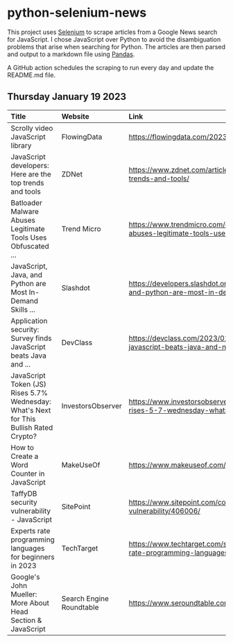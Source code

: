# python-selenium-news

This project uses [Selenium](https://www.seleniumhq.org/) to scrape articles from a Google News search for JavaScript.
I chose JavaScript over Python to avoid the disambiguation problems that arise when searching for Python.
The articles are then parsed and output to a markdown file using [Pandas](https://pandas.pydata.org/).

A GitHub action schedules the scraping to run every day and update the README.md file.

## Thursday January 19 2023


| Title                                                                                  | Website                  | Link                                                                                                                                  |
|:---------------------------------------------------------------------------------------|:-------------------------|:--------------------------------------------------------------------------------------------------------------------------------------|
| Scrolly video JavaScript library                                                       | FlowingData              | https://flowingdata.com/2023/01/18/scrolly-video-javascript-library/                                                                  |
| JavaScript developers: Here are the top trends and tools                               | ZDNet                    | https://www.zdnet.com/article/javascript-developers-here-are-the-top-trends-and-tools/                                                |
| Batloader Malware Abuses Legitimate Tools Uses Obfuscated ...                          | Trend Micro              | https://www.trendmicro.com/en_us/research/23/a/batloader-malware-abuses-legitimate-tools-uses-obfuscated-javasc.html                  |
| JavaScript, Java, and Python are Most In-Demand Skills ...                             | Slashdot                 | https://developers.slashdot.org/story/23/01/15/0355202/javascript-java-and-python-are-most-in-demand-skills-survey-finds              |
| Application security: Survey finds JavaScript beats Java and ...                       | DevClass                 | https://devclass.com/2023/01/17/application-security-survey-finds-javascript-beats-java-and-net-with-fewer-flaws-faster-fixes/        |
| JavaScript Token (JS) Rises 5.7% Wednesday: What's Next for This Bullish Rated Crypto? | InvestorsObserver        | https://www.investorsobserver.com/news/crypto-update/javascript-token-js-rises-5-7-wednesday-whats-next-for-this-bullish-rated-crypto |
| How to Create a Word Counter in JavaScript                                             | MakeUseOf                | https://www.makeuseof.com/javascript-word-counter-how-to-create/                                                                      |
| TaffyDB security vulnerability - JavaScript                                            | SitePoint                | https://www.sitepoint.com/community/t/taffydb-security-vulnerability/406006/                                                          |
| Experts rate programming languages for beginners in 2023                               | TechTarget               | https://www.techtarget.com/searchsoftwarequality/news/252529257/Experts-rate-programming-languages-for-beginners-in-2023              |
| Google's John Mueller: More About Head Section & JavaScript                            | Search Engine Roundtable | https://www.seroundtable.com/google-head-section-javascript-34740.html                                                                |